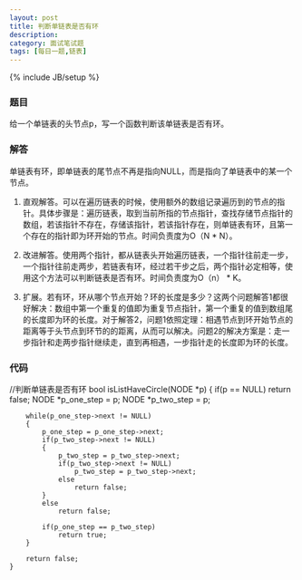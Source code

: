 ```yaml
---
layout: post
title: 判断单链表是否有环
description: 
category: 面试笔试题
tags: [每日一题,链表]
---
```

{% include JB/setup %}

### 题目
给一个单链表的头节点p，写一个函数判断该单链表是否有环。

### 解答
单链表有环，即单链表的尾节点不再是指向NULL，而是指向了单链表中的某一个节点。

1. 直观解答。可以在遍历链表的时候，使用额外的数组记录遍历到的节点的指针。具体步骤是：遍历链表，取到当前所指的节点指针，查找存储节点指针的数组，若该指针不存在，存储该指针，若该指针存在，则单链表有环，且第一个存在的指针即为环开始的节点。时间负责度为O（N * N）。

2. 改进解答。使用两个指针，都从链表头开始遍历链表，一个指针往前走一步，一个指针往前走两步，若链表有环，经过若干步之后，两个指针必定相等，使用这个方法可以判断链表是否有环。时间负责度为O（n） * K。

3. 扩展。若有环，环从哪个节点开始？环的长度是多少？这两个问题解答1都很好解决：数组中第一个重复的值即为重复节点指针，第一个重复的值到数组尾的长度即为环的长度。对于解答2，问题1依照定理：相遇节点到环开始节点的距离等于头节点到环节的的距离，从而可以解决。问题2的解决方案是：走一步指针和走两步指针继续走，直到再相遇，一步指针走的长度即为环的长度。


### 代码
  //判断单链表是否有环
	bool isListHaveCircle(NODE *p)
	{
		if(p == NULL) return false;
		NODE *p_one_step = p;
		NODE *p_two_step = p;
	
		while(p_one_step->next != NULL)
		{
			p_one_step = p_one_step->next;
			if(p_two_step->next != NULL)
			{
				p_two_step = p_two_step->next;
				if(p_two_step->next != NULL)
					p_two_step = p_two_step->next;
				else
					return false;
			}
			else
				return false;

			if(p_one_step == p_two_step)
				return true;
		}
	
		return false;
	}
